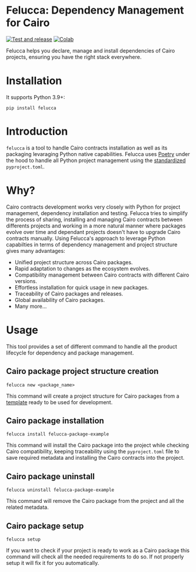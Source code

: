 # Felucca: Dependency Management for Cairo

[![Test and release](https://github.com/franalgaba/felucca/actions/workflows/release.yml/badge.svg?branch=main)](https://github.com/franalgaba/felucca/actions/workflows/release.yml)
[![Colab](https://colab.research.google.com/assets/colab-badge.svg)](https://colab.research.google.com/drive/1kkrvP-LPoXlkEjeA80E4XYxOcXzbWIFF?usp=sharing)

Felucca helps you declare, manage and install dependencies of Cairo projects, ensuring you have the right stack everywhere.

# Installation

It supports Python 3.9+:

`pip install felucca`

# Introduction

`felucca` is a tool to handle Cairo contracts installation as well as its packaging levaraging Python native capabilities. Felucca uses [Poetry](https://github.com/python-poetry/poetry) under the hood to handle all Python project management using the [standardized](https://peps.python.org/pep-0518/) `pyproject.toml`.

# Why?

Cairo contracts development works very closely with Python for project management, dependency installation and testing. Felucca tries to simplify the process of sharing, installing and managing Cairo contracts between differents projects and working in a more natural manner where packages evolve over time and dependant projects doesn't have to upgrade Cairo contracts manually. Using Felucca's approach to leverage Python capabilties in terms of dependency management and project structure gives many advantages:

* Unified project structure across Cairo packages.
* Rapid adaptation to changes as the ecosystem evolves.
* Compatibility management between Cairo contracts with different Cairo versions.
* Effortless installation for quick usage in new packages.
* Traceability of Cairo packages and releases.
* Global availability of Cairo packages.
* Many more...

# Usage

This tool provides a set of different command to handle all the product lifecycle for dependency and package management. 

## Cairo package project structure creation

`felucca new <package_name>`

This command will create a project structure for Cairo packages from a [template](https://github.com/franalgaba/felucca-package-template) ready to be used for development.

## Cairo package installation

`felucca install felucca-package-example`

This command will install the Cairo package into the project while checking Cairo compatibility, keeping traceability using the `pyproject.toml` file to save required metadata and installing the Cairo contracts into the project.

## Cairo package uninstall

`felucca uninstall felucca-package-example`

This command will remove the Cairo package from the project and all the related metadata.

## Cairo package setup

`felucca setup`

If you want to check if your project is ready to work as a Cairo package this command will check all the needed requirements to do so. If not properly setup it will fix it for you automatically.

